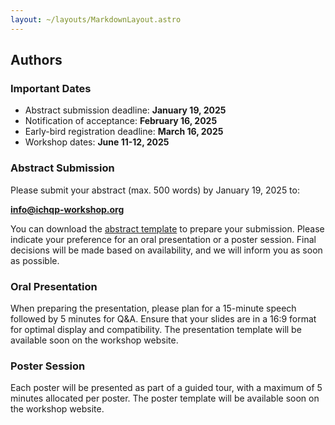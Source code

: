 ```yaml
---
layout: ~/layouts/MarkdownLayout.astro
---
```


## Authors

### Important Dates

- Abstract submission deadline: **January 19, 2025**
- Notification of acceptance: **February 16, 2025**
- Early-bird registration deadline: **March 16, 2025**
- Workshop dates: **June 11-12, 2025**

### Abstract Submission

Please submit your abstract (max. 500 words) by January 19, 2025 to:

**info@ichqp-workshop.org**

You can download the [abstract template](/documents/abstract-template.docx) to prepare your submission.
Please indicate your preference for an oral presentation or a poster session.
Final decisions will be made based on availability, and we will inform you as soon as possible.

### Oral Presentation

When preparing the presentation, please plan for a 15-minute speech followed by 5 minutes for Q&A.
Ensure that your slides are in a 16:9 format for optimal display and compatibility.
The presentation template will be available soon on the workshop website.

### Poster Session

Each poster will be presented as part of a guided tour, with a maximum of 5 minutes allocated per poster.
The poster template will be available soon on the workshop website.
